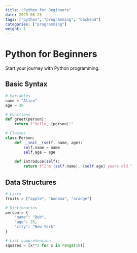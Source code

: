 ```yaml
---
title: "Python for Beginners"
date: 2025-06-25
tags: ["python", "programming", "backend"]
categories: ["programming"]
weight: 1
---
```


# Python for Beginners

Start your journey with Python programming.

## Basic Syntax

```python
# Variables
name = "Alice"
age = 30

# Functions
def greet(person):
    return f"Hello, {person}!"

# Classes
class Person:
    def __init__(self, name, age):
        self.name = name
        self.age = age
    
    def introduce(self):
        return f"I'm {self.name}, {self.age} years old."
```

## Data Structures

```python
# Lists
fruits = ["apple", "banana", "orange"]

# Dictionaries
person = {
    "name": "Bob",
    "age": 25,
    "city": "New York"
}

# List comprehension
squares = [x**2 for x in range(10)]
```
